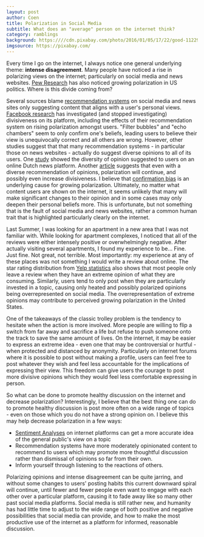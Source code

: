```yaml
---
layout: post
author: Coen
title: Polarization in Social Media
subtitle: What does an "average" person on the internet think?
category: ramblings
background: https:////cdn.pixabay.com/photo/2016/01/05/17/22/good-1122969_960_720.jpg
imgsource: https://pixabay.com/
---
```


Every time I go on the internet, I always notice one general underlying theme: **intense disagreement**. Many people have noticed a rise in polarizing views on the internet; particularly on social media and news websites. [Pew Research](https://www.people-press.org/2014/06/12/political-polarization-in-the-american-public/) has also noticed growing polarization in US politics. Where is this divide coming from?

Several sources blame [recommendation systems](https://en.wikipedia.org/wiki/Recommender_system) on social media and news sites only suggesting content that aligns with a user's personal views. [Facebook research](https://www.wsj.com/articles/facebook-knows-it-encourages-division-top-executives-nixed-solutions-11590507499?mod=hp_lead_pos5) has investigated (and stopped investigating) divisiveness on its platform, including the effects of their recommendation system on rising polarization amongst users. "Filter bubbles" and "echo chambers" seem to only confirm one's beliefs, leading users to believe their view is unequivocally correct and all others are wrong. However, other studies suggest that that many recommendation systems - in particular those on news websites - actually do suggest diverse opinions to all of its users. One [study](https://www.tandfonline.com/doi/full/10.1080/1369118X.2018.1444076) showed the diversity of opinion suggested to users on an online Dutch news platform. Another [article](https://www.pnas.org/content/115/37/9216) suggests that even with a diverse recommendation of opinions, polarization will continue, and possibly even increase divisiveness. I believe that [confirmation bias](https://www.psychologytoday.com/us/blog/science-choice/201504/what-is-confirmation-bias) is an underlying cause for growing polarization. Ultimately, no matter what content users are shown on the internet, it seems unlikely that many will make significant changes to their opinion and in some cases may only deepen their personal beliefs more. This is unfortunate, but not something that is the fault of social media and news websites, rather a common human trait that is highlighted particularly clearly on the internet.

Last Summer, I was looking for an apartment in a new area that I was not familiar with. While looking for apartment complexes, I noticed that all of the reviews were either intensely positive or overwhelmingly negative. After actually visiting several apartments, I found my experience to be... Fine. Just fine. Not great, not terrible. Most importantly: my experience at any of these places was not something I would write a review about online. The star rating distribution from [Yelp statistics](https://www.yelp-press.com/company/fast-facts/default.aspx) also shows that most people only leave a review when they have an extreme opinion of what they are consuming. Similarly, users tend to only post when they are particularly invested in a topic, causing only heated and possibly polarized opinions being overrepresented on social media. The overrepresentation of extreme opinions may contribute to perceived growing polarization in the United States.

One of the takeaways of the classic trolley problem is the tendency to hesitate when the action is more involved. More people are willing to flip a switch from far away and sacrifice a life but refuse to push someone onto the track to save the same amount of lives. On the internet, it may be easier to express an extreme idea - even one that may be controversial or hurtful - when protected and distanced by anonymity. Particularly on internet forums where it is possible to post without making a profile, users can feel free to post whatever they wish and feel less accountable for the implications of expressing their view. This freedom can give users the courage to post more divisive opinions which they would feel less comfortable expressing in person.

So what can be done to promote healthy discussion on the internet and decrease polarization? Interestingly, I believe that the best thing one can do to promote healthy discussion is post more often on a wide range of topics - even on those which you do not have a strong opinion on. I believe this may help decrease polarization in a few ways:

- [Sentiment Analyses](https://en.wikipedia.org/wiki/Sentiment_analysis) on internet platforms can get a more accurate idea of the general public's view on a topic
- Recommendation systems have more moderately opinionated content to recommend to users which may promote more thoughtful discussion rather than dismissal of opinions so far from their own.
- Inform yourself through listening to the reactions of others.

Polarizing opinions and intense disagreement can be quite jarring, and without some changes to users' posting habits this current downward spiral will continue, until fewer and fewer people even want to engage with each other over a particular platform, causing it to fade away like so many other past social media platforms. Social media is still rather new, and humanity has had little time to adjust to the wide range of both positive and negative possibilities that social media can provide, and how to make the most productive use of the internet as a platform for informed, reasonable discussion.